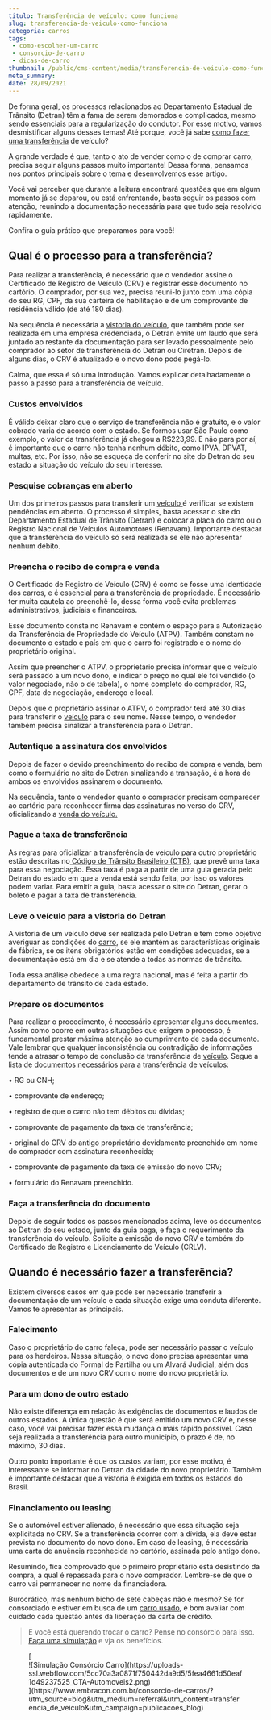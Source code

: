 ```yaml
---
titulo: Transferência de veículo: como funciona
slug: transferencia-de-veiculo-como-funciona
categoria: carros
tags:
 - como-escolher-um-carro
 - consorcio-de-carro
 - dicas-de-carro
thumbnail: /public/cms-content/media/transferencia-de-veiculo-como-funciona.jpg
meta_summary: 
date: 28/09/2021
---
```

De forma geral, os processos relacionados ao Departamento Estadual de Trânsito (Detran) têm a fama de serem demorados e complicados, mesmo sendo essenciais para a regularização do condutor. Por esse motivo, vamos desmistificar alguns desses temas! Até porque, você já sabe [como fazer uma transferência](https://www.embracon.com.br/blog/e-possivel-transferir-a-cota-para-outra-pessoa) de veículo?

A grande verdade é que, tanto o ato de vender como o de comprar carro, precisa seguir alguns passos muito importante! Dessa forma, pensamos nos pontos principais sobre o tema e desenvolvemos esse artigo.

Você vai perceber que durante a leitura encontrará questões que em algum momento já se deparou, ou está enfrentando, basta seguir os passos com atenção, reunindo a documentação necessária para que tudo seja resolvido rapidamente.

Confira o guia prático que preparamos para você!

Qual é o processo para a transferência?
---------------------------------------

Para realizar a transferência, é necessário que o vendedor assine o Certificado de Registro de Veículo (CRV) e registrar esse documento no cartório. O comprador, por sua vez, precisa reuni-lo junto com uma cópia do seu RG, CPF, da sua carteira de habilitação e de um comprovante de residência válido (de até 180 dias).

Na sequência é necessária a [vistoria do veículo](https://www.embracon.com.br/blog/saiba-qual-a-importancia-de-realizar-as-revisoes-regulares-do-carro), que também pode ser realizada em uma empresa credenciada, o Detran emite um laudo que será juntado ao restante da documentação para ser levado pessoalmente pelo comprador ao setor de transferência do Detran ou Ciretran. Depois de alguns dias, o CRV é atualizado e o novo dono pode pegá-lo.

Calma, que essa é só uma introdução. Vamos explicar detalhadamente o passo a passo para a transferência de veículo.

### Custos envolvidos

É válido deixar claro que o serviço de transferência não é gratuito, e o valor cobrado varia de acordo com o estado. Se formos usar São Paulo como exemplo, o valor da transferência já chegou a R$223,99. E não para por aí, é importante que o carro não tenha nenhum débito, como IPVA, DPVAT, multas, etc. Por isso, não se esqueça de conferir no site do Detran do seu estado a situação do veículo do seu interesse.

### Pesquise cobranças em aberto

Um dos primeiros passos para transferir um [veículo ](https://www.embracon.com.br/blog/os-cuidados-que-voce-precisa-ter-na-compra-de-um-carro-usado)é verificar se existem pendências em aberto. O processo é simples, basta acessar o site do Departamento Estadual de Trânsito (Detran) e colocar a placa do carro ou o Registro Nacional de Veículos Automotores (Renavam). Importante destacar que a transferência do veículo só será realizada se ele não apresentar nenhum débito.

### Preencha o recibo de compra e venda

O Certificado de Registro de Veículo (CRV) é como se fosse uma identidade dos carros, e é essencial para a transferência de propriedade. É necessário ter muita cautela ao preenchê-lo, dessa forma você evita problemas administrativos, judiciais e financeiros.

Esse documento consta no Renavam e contém o espaço para a Autorização da Transferência de Propriedade do Veículo (ATPV). Também constam no documento o estado e país em que o carro foi registrado e o nome do proprietário original.

Assim que preencher o ATPV, o proprietário precisa informar que o veículo será passado a um novo dono, e indicar o preço no qual ele foi vendido (o valor negociado, não o de tabela), o nome completo do comprador, RG, CPF, data de negociação, endereço e local.

Depois que o proprietário assinar o ATPV, o comprador terá até 30 dias para transferir o [veículo](https://www.embracon.com.br/blog/os-4-modelos-de-carro-mais-esperados-para-2020) para o seu nome. Nesse tempo, o vendedor também precisa sinalizar a transferência para o Detran.

### Autentique a assinatura dos envolvidos

Depois de fazer o devido preenchimento do recibo de compra e venda, bem como o formulário no site do Detran sinalizando a transação, é a hora de ambos os envolvidos assinarem o documento.

Na sequência, tanto o vendedor quanto o comprador precisam comparecer ao cartório para reconhecer firma das assinaturas no verso do CRV, oficializando a [venda do veículo.](https://www.embracon.com.br/blog/como-vender-seu-carro)

### Pague a taxa de transferência

As regras para oficializar a transferência de veículo para outro proprietário estão descritas no[ Código de Trânsito Brasileiro (CTB)](https://www.ctbdigital.com.br/), que prevê uma taxa para essa negociação. Essa taxa é paga a partir de uma guia gerada pelo Detran do estado em que a venda está sendo feita, por isso os valores podem variar. Para emitir a guia, basta acessar o site do Detran, gerar o boleto e pagar a taxa de transferência.

### Leve o veículo para a vistoria do Detran

A vistoria de um veículo deve ser realizada pelo Detran e tem como objetivo averiguar as condições do [carro](https://www.embracon.com.br/blog/como-comprar-um-carro-seminovo-com-o-consorcio), se ele mantém as características originais de fábrica, se os itens obrigatórios estão em condições adequadas, se a documentação está em dia e se atende a todas as normas de trânsito.

Toda essa análise obedece a uma regra nacional, mas é feita a partir do departamento de trânsito de cada estado.

### Prepare os documentos

Para realizar o procedimento, é necessário apresentar alguns documentos. Assim como ocorre em outras situações que exigem o processo, é fundamental prestar máxima atenção ao cumprimento de cada documento. Vale lembrar que qualquer inconsistência ou contradição de informações tende a atrasar o tempo de conclusão da transferência de [veículo](https://www.embracon.com.br/blog/compre-o-primeiro-automovel-com-o-consorcio). Segue a lista de [documentos necessários](https://www.embracon.com.br/blog/documentacao-para-consorcio-tire-suas-principais-duvidas) para a transferência de veículos:

 • RG ou CNH;

 • comprovante de endereço;

 • registro de que o carro não tem débitos ou dívidas;

 • comprovante de pagamento da taxa de transferência;

 • original do CRV do antigo proprietário devidamente preenchido em nome do comprador com assinatura reconhecida;

 • comprovante de pagamento da taxa de emissão do novo CRV;

 • formulário do Renavam preenchido.

### Faça a transferência do documento

Depois de seguir todos os passos mencionados acima, leve os documentos ao Detran do seu estado, junto da guia paga, e faça o requerimento da transferência do veículo. Solicite a emissão do novo CRV e também do Certificado de Registro e Licenciamento do Veículo (CRLV).

Quando é necessário fazer a transferência?
------------------------------------------

Existem diversos casos em que pode ser necessário transferir a documentação de um veículo e cada situação exige uma conduta diferente. Vamos te apresentar as principais.

### Falecimento

Caso o proprietário do carro faleça, pode ser necessário passar o veículo para os herdeiros. Nessa situação, o novo dono precisa apresentar uma cópia autenticada do Formal de Partilha ou um Alvará Judicial, além dos documentos e de um novo CRV com o nome do novo proprietário.

### Para um dono de outro estado

Não existe diferença em relação às exigências de documentos e laudos de outros estados. A única questão é que será emitido um novo CRV e, nesse caso, você vai precisar fazer essa mudança o mais rápido possível. Caso seja realizada a transferência para outro município, o prazo é de, no máximo, 30 dias.

Outro ponto importante é que os custos variam, por esse motivo, é interessante se informar no Detran da cidade do novo proprietário. Também é importante destacar que a vistoria é exigida em todos os estados do Brasil.

### Financiamento ou leasing

Se o automóvel estiver alienado, é necessário que essa situação seja explicitada no CRV. Se a transferência ocorrer com a dívida, ela deve estar prevista no documento do novo dono. Em caso de leasing, é necessária uma carta de anuência reconhecida no cartório, assinada pelo antigo dono.

Resumindo, fica comprovado que o primeiro proprietário está desistindo da compra, a qual é repassada para o novo comprador. Lembre-se de que o carro vai permanecer no nome da financiadora.

Burocrático, mas nenhum bicho de sete cabeças não é mesmo? Se for consorciado e estiver em busca de um [carro usado](https://www.embracon.com.br/blog/comprar-carro-usado-com-a-carta-de-credito-do-consorcio), é bom avaliar com cuidado cada questão antes da liberação da carta de crédito.

> E você está querendo trocar o carro? Pense no consórcio para isso. [Faça uma simulação](https://www.embracon.com.br/consorcio-de-carros/?utm_source=blog&utm_medium=referral&utm_content=transferencia_de_veiculo&utm_campaign=publicacoes_blog) e vja os benefícios.

<figure class="w-richtext-figure-type-image w-richtext-align-center">[<div>![Simulação Consórcio Carro](https://uploads-ssl.webflow.com/5cc70a3a0871f750442da9d5/5fea4661d50eaf1d49237525_CTA-Automoveis2.png)</div>](https://www.embracon.com.br/consorcio-de-carros/?utm_source=blog&utm_medium=referral&utm_content=transferencia_de_veiculo&utm_campaign=publicacoes_blog)</figure>

